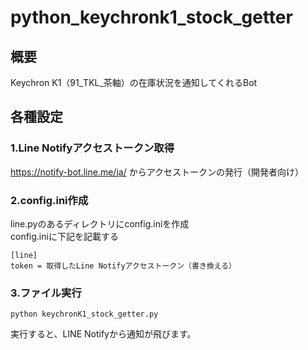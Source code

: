 # python_keychronk1_stock_getter

## 概要
Keychron K1（91_TKL_茶軸）の在庫状況を通知してくれるBot 

## 各種設定
### 1.Line Notifyアクセストークン取得
https://notify-bot.line.me/ja/ からアクセストークンの発行（開発者向け）

### 2.config.ini作成
line.pyのあるディレクトリにconfig.iniを作成  
config.iniに下記を記載する
```
[line]
token = 取得したLine Notifyアクセストークン（書き換える）
```

### 3.ファイル実行
```
python keychronK1_stock_getter.py
```
実行すると、LINE Notifyから通知が飛びます。
